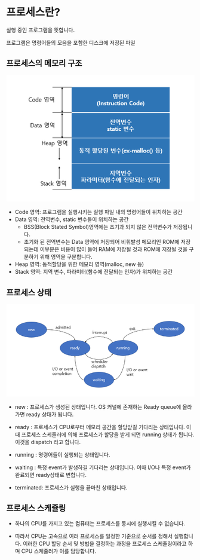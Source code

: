 # 프로세스란?
실행 중인 프로그램을 뜻합니다.

프로그램은 명령어들의 모음을 포함한 디스크에 저장된 파일

## 프로세스의 메모리 구조
![process](../img/process-memory.png)

- Code 영역: 프로그램을 실행시키는 실행 파일 내의 명령어들이 위치하는 공간
- Data 영역: 전역변수, static 변수들이 위치하는 공간
  - BSS(Block Stated Symbol)영역에는 초기과 되지 않은 전역변수가 저장됩니다.
  - 초기화 된 전역변수는 Data 영역에 저장되어 비휘발성 메모리인 ROM에 저장되는데 이부분은 비용이 많이 들어 RAM에 저장될 것과 ROM에 저장될 것을 구분하기 위해 영역을 구분합니다.
- Heap 영역: 동적할당을 위한 메모리 영역(malloc, new 등)
- Stack 영역: 지역 변수, 파라미터(함수에 전달되는 인자)가 위치하는 공간

## 프로세스 상태
![process_state](../img/process-state.png)

- new : 프로세스가 생성된 상태입니다. OS 커널에 존재하는 Ready queue에 올라가면 ready 상태가 됩니다.

- ready : 프로세스가 CPU로부터 메모리 공간을 할당받길 기다리는 상태입니다. 이때 프로세스 스케줄러에 의해 프로세스가 할당을 받게 되면 running 상태가 됩니다. 이것을 dispatch 라고 합니다.

- running : 명령어들이 실행되는 상태입니다.

- waiting : 특정 event가 발생하길 기다리는 상태입니다. 이때 I/O나 특정 event가 완료되면 ready상태로 변합니다.

- terminated: 프로세스가 실행을 끝마친 상태입니다.

## 프로세스 스케쥴링

- 하나의 CPU를 가지고 있는 컴퓨터는 프로세스를 동시에 실행시킬 수 없습니다.

- 따라서 CPU는 고속으로 여러 프로세스를 일정한 기준으로 순서를 정해서 실행합니다. 이러한 CPU 할당 순서 및 방법을 결정하는 과정을 프로세스 스케줄링이라고 하며 CPU 스케줄러가 이를 담당합니다.
